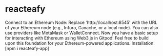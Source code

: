 # reacteafy
Connect to an Ethereum Node:
Replace 'http://localhost:8545' with the URL of your Ethereum node (e.g., Infura, Ganache, or a local node).
You can also use providers like MetaMask or WalletConnect.
Now you have a basic setup for interacting with Ethereum using Web3.js in Gitpod! Feel free to build upon this foundation for your Ethereum-powered applications. 
Installation: [npm i reacteafy-app]
